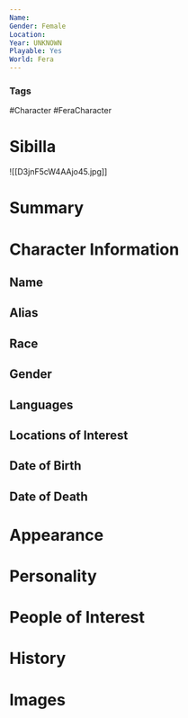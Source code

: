 ```yaml
---
Name: 
Gender: Female
Location: 
Year: UNKNOWN
Playable: Yes
World: Fera
---
```


### Tags
#Character #FeraCharacter 

# Sibilla
![[D3jnF5cW4AAjo45.jpg]]

# Summary


# Character Information

## Name

## Alias

## Race

## Gender

## Languages

## Locations of Interest

## Date of Birth

## Date of Death

# Appearance

# Personality

# People of Interest

# History

# Images
